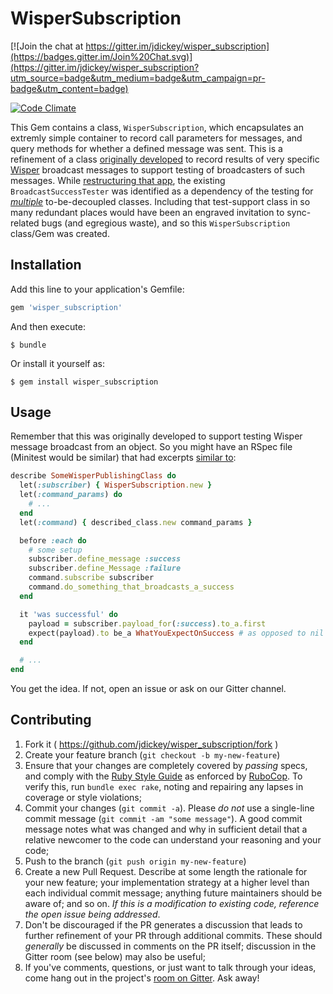 # WisperSubscription

[![Join the chat at https://gitter.im/jdickey/wisper_subscription](https://badges.gitter.im/Join%20Chat.svg)](https://gitter.im/jdickey/wisper_subscription?utm_source=badge&utm_medium=badge&utm_campaign=pr-badge&utm_content=badge)

[![Code Climate](https://codeclimate.com/github/jdickey/wisper_subscription.png)](https://codeclimate.com/github/jdickey/wisper_subscription)

This Gem contains a class, `WisperSubscription`, which encapsulates an extremly
simple container to record call parameters for messages, and query methods for
whether a defined message was sent. This is a refinement of a class
[originally developed](https://github.com/jdickey/new_poc/blob/c255cbd/spec/support/broadcast_success_tester.rb)
to record results of very specific [Wisper](https://github.com/krisleech/wisper)
broadcast messages to support testing of broadcasters of such messages. While
[restructuring that app](https://github.com/jdickey/new_poc/issues/54), the
existing `BroadcastSuccessTester` was identified as a dependency of the testing
for [*multiple*](https://github.com/jdickey/new_poc/issues/173) to-be-decoupled
classes. Including that test-support class in so many redundant places would have
been an engraved invitation to sync-related bugs (and egregious waste), and so
this `WisperSubscription` class/Gem was created.

## Installation

Add this line to your application's Gemfile:

```ruby
gem 'wisper_subscription'
```

And then execute:

    $ bundle

Or install it yourself as:

    $ gem install wisper_subscription

## Usage

Remember that this was originally developed to support testing Wisper message
broadcast from an object. So you might have an RSpec file (Minitest would be
similar) that had excerpts [similar to](https://github.com/jdickey/new_poc/blob/c255cbd/spec/actions/index_users_spec.rb):

```ruby
describe SomeWisperPublishingClass do
  let(:subscriber) { WisperSubscription.new }
  let(:command_params) do
    # ...
  end
  let(:command) { described_class.new command_params }

  before :each do
    # some setup
    subscriber.define_message :success
    subscriber.define_Message :failure
    command.subscribe subscriber
    command.do_something_that_broadcasts_a_success
  end

  it 'was successful' do
    payload = subscriber.payload_for(:success).to_a.first
    expect(payload).to be_a WhatYouExpectOnSuccess # as opposed to nil
  end

  # ...
end
```

You get the idea. If not, open an issue or ask on our Gitter channel.

## Contributing

1. Fork it ( https://github.com/jdickey/wisper_subscription/fork )
1. Create your feature branch (`git checkout -b my-new-feature`)
1. Ensure that your changes are completely covered by *passing* specs, and comply with the [Ruby Style Guide](https://github.com/bbatsov/ruby-style-guide) as enforced by [RuboCop](https://github.com/bbatsov/rubocop). To verify this, run `bundle exec rake`, noting and repairing any lapses in coverage or style violations;
1. Commit your changes (`git commit -a`). Please *do not* use a single-line commit message (`git commit -am "some message"`). A good commit message notes what was changed and why in sufficient detail that a relative newcomer to the code can understand your reasoning and your code;
1. Push to the branch (`git push origin my-new-feature`)
1. Create a new Pull Request. Describe at some length the rationale for your new feature; your implementation strategy at a higher level than each individual commit message; anything future maintainers should be aware of; and so on. *If this is a modification to existing code, reference the open issue being addressed*.
1. Don't be discouraged if the PR generates a discussion that leads to further refinement of your PR through additional commits. These should *generally* be discussed in comments on the PR itself; discussion in the Gitter room (see below) may also be useful;
1. If you've comments, questions, or just want to talk through your ideas, come hang out in the project's [room on Gitter](https://gitter.im/jdickey/wisper_subscription). Ask away!
